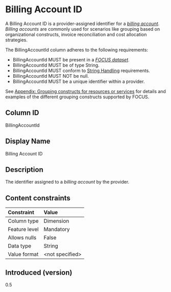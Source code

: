 # Billing Account ID

A Billing Account ID is a provider-assigned identifier for a [*billing account*](#glossary:billing-account). *Billing accounts* are commonly used for scenarios like grouping based on organizational constructs, invoice reconciliation and cost allocation strategies.

The BillingAccountId column adheres to the following requirements:

* BillingAccountId MUST be present in a [*FOCUS dataset*](#glossary:FOCUS-dataset).
* BillingAccountId MUST be of type String.
* BillingAccountId MUST conform to [String Handling](#stringhandling) requirements.
* BillingAccountId MUST NOT be null.
* BillingAccountId MUST be a unique identifier within a provider.

See [Appendix: Grouping constructs for resources or services](#groupingconstructsforresourcesorservices) for details and examples of the different grouping constructs supported by FOCUS.

## Column ID

BillingAccountId

## Display Name

Billing Account ID

## Description

The identifier assigned to a *billing account* by the provider.

## Content constraints

|    Constraint   |      Value       |
|:----------------|:-----------------|
| Column type     | Dimension        |
| Feature level   | Mandatory        |
| Allows nulls    | False            |
| Data type       | String           |
| Value format    | \<not specified> |

## Introduced (version)

0.5
